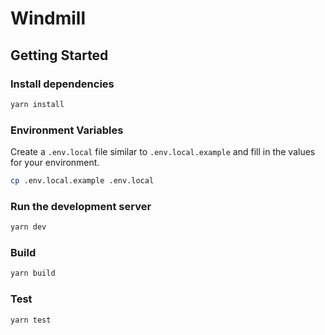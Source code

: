 # Windmill

## Getting Started

### Install dependencies

```bash
yarn install
```

### Environment Variables

Create a `.env.local` file similar to `.env.local.example` and fill in the values for your environment.

```bash
cp .env.local.example .env.local
```

### Run the development server

```bash
yarn dev
```

### Build

```bash
yarn build
```

### Test

```bash
yarn test
```
